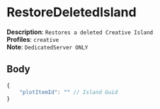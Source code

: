 # RestoreDeletedIsland

**Description**: `Restores a deleted Creative Island` \
**Profiles**: `creative` \
**Note**: `DedicatedServer ONLY`

## Body

```js
{
    "plotItemId": "" // Island Guid
}
```
